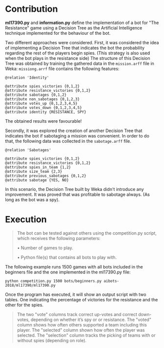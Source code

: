 # Contribution

**ml17390.py** and **information.py** define the implementation of a bot for "The Resistance" game 
using a Decision Tree as the Artificial Intelligence technique implemented for the behaviour of the bot.

Two different approaches were considered. First, it was considered the idea of implementing a Decision Tree that indicates the bot the probability regarding the rest of the players begin spies. (This strategy is also used when the bot plays in the resistance side)
The structure of this Decision Tree was obtained by training the gathered data in the ` mission.arff ` file in Weka:
` missiong.arrf ` file contains the following features:

``` 
@relation 'Identity'

@attribute spies_victories {0,1,2}
@attribute resistance_victories {0,1,2}
@attribute sabotages {0,1,2}
@attribute non_sabotages {0,1,2,3}
@attribute votes_up {0,1,2,3,4,5}
@attribute votes_down {0,1,2,3,4,5}
@attribute identity {RESISTANCE, SPY} 

```

The obtained results were favourable!

Secondly, it was explored the creation of another Decision Tree that indicates the bot if sabotaging a mission was convenient.
In order to do that, the following data was collected in the ` sabotage.arff ` file.

``` 
@relation 'Sabotages'

@attribute spies_victories {0,1,2}
@attribute resistance_victories {0,1,2}
@attribute spies_in_team {1,2}
@attribute size_team {2,3}
@attribute previous_sabotages {0,1,2}
@attribute sabotage {YES, NO} 

```

In this scenario, the Decision Tree built by Weka didn't introduce any improvement. It was proved that was profitable to sabotage always. (As long as the bot was a spy).


# Execution

> The bot can be tested against others using the competition.py script, which receives the following parameters:
>
> • Number of games to play.
>
> • Python file(s) that contains all bots to play with.

The following example runs 1500 games with all bots included in the beginners file and the one implemented in the ml17390.py file:

` python competition.py 1500 bots/beginners.py aibots-2018/ml17390/ml17390.py `

Once the program has executed, it will show an output script with two tables. One indicating the percentage of victories for the resistance and the other for the spies.
> The two "vote" columns track correct up-votes and correct down-votes, depending on whether it’s spy or or resistance. 
> The "voted" column shows how often others supported a team including this player. 
> The "selected" column shown how often the player was selected.
> The "selection" column tracks the picking of teams with or without spies (depending on role).
